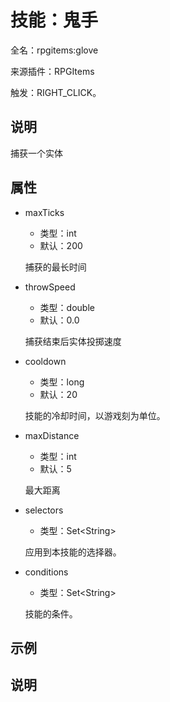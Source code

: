 # 技能：鬼手

<!-- 本文件是通过游戏内 `/rpgitem gen-wiki` 命令生成的。 -->
<!-- 请只在对应的 "beginCustomXXXX" 与 "endCustomXXXX" 间编辑。  -->
<!-- 如果您想修改技能或其属性的描述， -->
<!-- 请修改 "resources/lang/zh_CN.yml" 中对应的项。 -->

全名：rpgitems:glove

来源插件：RPGItems

触发：RIGHT_CLICK。

<!-- beginCustomHeader -->
<!-- endCustomHeader -->

## 说明

捕获一个实体
<!-- beginCustomDescription -->
<!-- endCustomDescription -->

## 属性

* maxTicks

  * 类型：int
  * 默认：200

  捕获的最长时间

* throwSpeed

  * 类型：double
  * 默认：0.0

  捕获结束后实体投掷速度

* cooldown

  * 类型：long
  * 默认：20

  技能的冷却时间，以游戏刻为单位。

* maxDistance

  * 类型：int
  * 默认：5

  最大距离

* selectors

  * 类型：Set&lt;String&gt;

  应用到本技能的选择器。

* conditions

  * 类型：Set&lt;String&gt;

  技能的条件。

<!-- beginCustomProperties -->
<!-- endCustomProperties -->

## 示例

<!-- beginCustomExample -->
<!-- endCustomExample -->

## 说明

<!-- beginCustomNote -->
<!-- endCustomNote -->